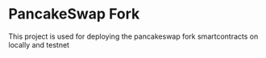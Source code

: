 # PancakeSwap Fork
This project is used for deploying the pancakeswap fork smartcontracts on locally and testnet
